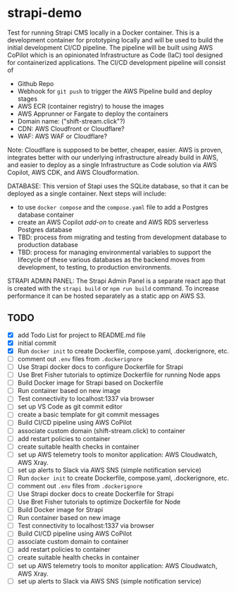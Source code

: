 # strapi-demo

Test for running Strapi CMS locally in a Docker container. This is a development container for prototyping locally and will be used to build the initial development CI/CD pipeline. The pipeline will be built using AWS CoPilot which is an opinionated Infrastructure as Code (IaC) tool designed for containerized applications. The CI/CD development pipeline will consist of

- Github Repo
- Webhook for `git push` to trigger the AWS Pipeline build and deploy stages
- AWS ECR (container registry) to house the images
- AWS Apprunner or Fargate to deploy the containers
- Domain name: ("shift-stream.click"?)
- CDN: AWS Cloudfront or Cloudflare?
- WAF: AWS WAF or Cloudflare?

Note: Cloudflare is supposed to be better, cheaper, easier. AWS is proven, integrates better with our underlying infrastructure already build in AWS, and easier to deploy as a single Infrastructure as Code solution via AWS Copilot, AWS CDK, and AWS Cloudformation.

DATABASE: This version of Stapi uses the SQLite database, so that it can be deployed as a single container. Next steps will include:

- to use `docker compose` and the `compose.yaml` file to add a Postgres database container
- create an AWS Copilot _add-on_ to create and AWS RDS serverless Postgres database
- TBD: process from migrating and testing from development database to production database
- TBD: process for managing environmental variables to support the lifecycle of these various databases as the backend moves from development, to testing, to production environments.

STRAPI ADMIN PANEL: The Strapi Admin Panel is a separate react app that is created with the `strapi build` or `npm run build` command. To increase performance it can be hosted separately as a static app on AWS S3.

## TODO

- [x] add Todo List for project to README.md file
- [x] initial commit
- [x] Run `docker init` to create Dockerfile, compose.yaml, .dockerignore, etc.
- [ ] comment out `.env` files from `.dockerignore`
- [ ] Use Strapi docker docs to configure Dockerfile for Strapi
- [ ] Use Bret Fisher tutorials to optimize Dockerfile for running Node apps
- [ ] Build Docker image for Strapi based on Dockerfile
- [ ] Run container based on new image
- [ ] Test connectivity to localhost:1337 via browser
- [ ] set up VS Code as git commit editor
- [ ] create a basic template for git commit messages
- [ ] Build CI/CD pipeline using AWS CoPilot
- [ ] associate custom domain (shift-stream.click) to container
- [ ] add restart policies to container
- [ ] create suitable health checks in container
- [ ] set up AWS telemetry tools to monitor application: AWS Cloudwatch, AWS Xray.
- [ ] set up alerts to Slack via AWS SNS (simple notification service)
- [ ] Run `docker init` to create Dockerfile, compose.yaml, .dockerignore, etc.
- [ ] comment out `.env` files from `.dockerignore`
- [ ] Use Strapi docker docs to create Dockerfile for Strapi
- [ ] Use Bret Fisher tutorials to optimize Dockerfile for Node
- [ ] Build Docker image for Strapi
- [ ] Run container based on new image
- [ ] Test connectivity to localhost:1337 via browser
- [ ] Build CI/CD pipeline using AWS CoPilot
- [ ] associate custom domain to container
- [ ] add restart policies to container
- [ ] create suitable health checks in container
- [ ] set up AWS telemetry tools to monitor application: AWS Cloudwatch, AWS Xray.
- [ ] set up alerts to Slack via AWS SNS (simple notification service)
